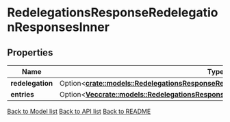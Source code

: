 # RedelegationsResponseRedelegationResponsesInner

## Properties

Name | Type | Description | Notes
------------ | ------------- | ------------- | -------------
**redelegation** | Option<[**crate::models::RedelegationsResponseRedelegationResponsesInnerRedelegation**](Redelegations_response_redelegation_responses_inner_redelegation.md)> |  | [optional]
**entries** | Option<[**Vec<crate::models::RedelegationsResponseRedelegationResponsesInnerEntriesInner>**](Redelegations_response_redelegation_responses_inner_entries_inner.md)> |  | [optional]

[Back to Model list](../README.md#documentation-for-models) [Back to API list](../README.md#documentation-for-api-endpoints) [Back to README](../README.md)


